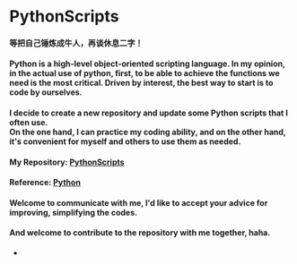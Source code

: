 # PythonScripts
#### 等把自己锤炼成牛人，再谈休息二字！
#### Python is a high-level object-oriented scripting language. In my opinion, in the actual use of python, first, to be able to achieve the functions we need is the most critical. Driven by interest, the best way to start is to code by ourselves. 
#### I decide to create a new repository and update some Python scripts that I often use. On the one hand, I can practice my coding ability, and on the other hand, it's convenient for myself and others to use them as needed.
#### My Repository: [PythonScripts](https://github.com/haoningwu3639/PythonScripts)
#### Reference: [Python](https://github.com/geekcomputers/Python)
#### Welcome to communicate with me, I'd like to accept your advice for improving, simplifying the codes.
#### And welcome to contribute to the repository with me together, haha.

- 
